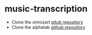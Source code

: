 # music-transcription
- Clone the omnizart [gitub repository](https://github.com/Music-and-Culture-Technology-Lab/omnizart)
- Clone the alphatab [github repository](https://github.com/CoderLine/alphaTab)
